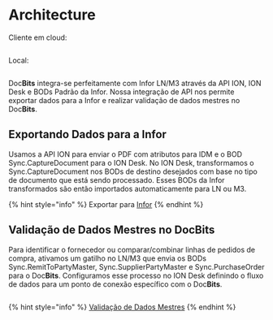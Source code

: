 # Architecture

Cliente em cloud:

<figure><img src="../.gitbook/assets/architecture1.avif" alt=""><figcaption></figcaption></figure>

Local:

<figure><img src="../.gitbook/assets/architecture2.avif" alt=""><figcaption></figcaption></figure>

Doc**Bits** integra-se perfeitamente com Infor LN/M3 através da API ION, ION Desk e BODs Padrão da Infor. Nossa integração de API nos permite exportar dados para a Infor e realizar validação de dados mestres no Doc**Bits**.

## Exportando Dados para a Infor

Usamos a API ION para enviar o PDF com atributos para IDM e o BOD Sync.CaptureDocument para o ION Desk. No ION Desk, transformamos o Sync.CaptureDocument nos BODs de destino desejados com base no tipo de documento que está sendo processado. Esses BODs da Infor transformados são então importados automaticamente para LN ou M3.

{% hint style="info" %}
Exportar para [Infor](../setup/exporting-in-docbits/exporting-to-infor/)
{% endhint %}

## Validação de Dados Mestres no DocBits

Para identificar o fornecedor ou comparar/combinar linhas de pedidos de compra, ativamos um gatilho no LN/M3 que envia os BODs Sync.RemitToPartyMaster, Sync.SupplierPartyMaster e Sync.PurchaseOrder para o Doc**Bits**. Configuramos esse processo no ION Desk definindo o fluxo de dados para um ponto de conexão específico com o Doc**Bits**.

<figure><img src="../.gitbook/assets/architecture3.avif" alt=""><figcaption></figcaption></figure>

{% hint style="info" %}
[Validação de Dados Mestres](../setup/importing-customer-master-data/)
{% endhint %}
